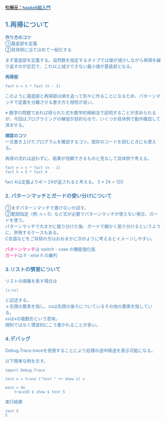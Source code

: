 #### [引用元：<font color="Steelblue">haskell超入門](http://qiita.com/7shi/items/145f1234f8ec2af923ef)

## 1.再帰について  
**作り方のコツ**  
①基底部を定義  
②具体例に当てはめて一般化する   

まず基底部を定義する。自然数を指定するタイプでは値が減少しながら再帰を繰り返すのが定石で、これ以上減少できない最小値が基底部となる。

**再帰部**  
```
fact n = n * fact (n - 1)
```  
このように基底部と再帰部は順を追って別々に作ることになるため、パターンマッチで定義を分離させる書き方と相性が良い。

※ 数学の問題であれば得られた式を数学的帰納法で証明することが求められるが、今回はプログラミングの練習が目的なので、いくつか具体例で動作確認して済ませる。

**確認のコツ**  
一旦書き上げたプログラムを確認するコツ。既存のコードを読むときにも使える。

再帰の流れは追わずに、結果が信頼できるものと見なして具体例で考える。
```
fact n = n * fact (n - 1)  
fact 5 = 5 * fact 4
```  
fact 4は定義より4! = 24が返されると考える。
5 * 24 = 120

### 2. パターンマッチとガードの使い分けについて  
①まずパターンマッチで書けないか試す。  
②範囲指定（例: n < 5）など式が必要でパターンマッチが使えない場合、ガードを使う。  
パターンマッチで大まかに振り分けた後、ガードで細かく振り分けるというように、併用するケースもある。  
C言語などをご存知の方はおおまかに次のように考えるとイメージしやすい。

<font color="DeepPink">パターンマッチ</font>は switch - case の機能強化版  
<font color="DeepPink">ガード</font>は if - else if の羅列

### 3.リストの慣習について
リストの順番を表す場合は
```
(x:xs)
```
と記述する。  
ｘ先頭の要素を指し、xsは先頭の後ろについているその他の要素を指している。  
xsはxの複数形という意味。  
規則ではなく慣習的にこう書かれることが多い。

### 4.デバッグ  
Debug.Trace.traceを使用することにより処理の途中経過を表示可能になる。

以下簡単な例を示す。  
```
import Debug.Trace

test x = trace ("test " ++ show x) x

main = do
    traceIO $ show $ test 5  

```

実行結果
```
test 5
5
```
